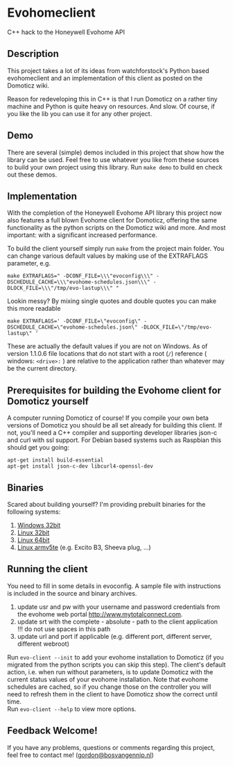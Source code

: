 # Evohomeclient

C++ hack to the Honeywell Evohome API

## Description

This project takes a lot of its ideas from watchforstock's Python based evohomeclient and an implementation of this client as posted on the Domoticz wiki.

Reason for redeveloping this in C++ is that I run Domoticz on a rather tiny machine and Python is quite heavy 
on resources. And slow. Of course, if you like the lib you can use it for any other project.

## Demo

There are several (simple) demos included in this project that show how the library can be used. Feel free to use whatever you like from these sources to build your own project using this library. Run ` make demo ` to build en check out these demos.

## Implementation

With the completion of the Honeywell Evohome API library this project now also features a full blown Evohome client for Domoticz, offering the same functionality as the python scripts on the Domoticz wiki and more. And most important: with a significant increased performance.

To build the client yourself simply run ` make ` from the project main folder. You can change various default values by making use of the EXTRAFLAGS parameter, e.g.

    make EXTRAFLAGS=" -DCONF_FILE=\\\"evoconfig\\\" -DSCHEDULE_CACHE=\\\"evohome-schedules.json\\\" -DLOCK_FILE=\\\"/tmp/evo-lastup\\\" "

Lookin messy? By mixing single quotes and double quotes you can make this more readable

    make EXTRAFLAGS=' -DCONF_FILE=\"evoconfig\" -DSCHEDULE_CACHE=\"evohome-schedules.json\" -DLOCK_FILE=\"/tmp/evo-lastup\" '

These are actually the default values if you are not on Windows. As of version 1.1.0.6 file locations that do not start with a root (` / `) reference ( windows: ` <drive>: ` ) are relative to the application rather than whatever may be the current directory.


## Prerequisites for building the Evohome client for Domoticz yourself

A computer running Domoticz of course! If you compile your own beta versions of Domoticz you should be all set already for building this client. If not, you'll need a C++ compiler and supporting developer libraries json-c and curl with ssl support. For Debian based systems such as Raspbian this should get you going:

    apt-get install build-essential
    apt-get install json-c-dev libcurl4-openssl-dev


## Binaries

Scared about building yourself? I'm providing prebuilt binaries for the following systems:

1. [Windows 32bit]( ../../releases/download/1.1.0.6/evo-client-win-x86-1.1.0.6.zip )
1. [Linux 32bit]( ../../releases/download/1.1.0.6/evo-client-linux-x86-1.1.0.6.zip )
1. [Linux 64bit]( ../../releases/download/1.1.0.6/evo-client-linux-x64-1.1.0.6.zip )
1. [Linux armv5te]( ../../releases/download/1.1.0.6/evo-client-linux-x64-1.1.0.6.zip )
(e.g. Excito B3, Sheeva plug, ...)

## Running the client

You need to fill in some details in evoconfig. A sample file with instructions is included in the source and binary archives.

1. update usr and pw with your username and password credentials from the evohome web portal http://www.mytotalconnect.com.
1. update srt with the complete - absolute - path to the client application<br>!!! do not use spaces in this path
1. update url and port if applicable (e.g. different port, different server, different webroot)

Run ` evo-client --init ` to add your evohome installation to Domoticz (if you migrated from the python scripts you can skip this step). The client's default action, i.e. when run without parameters, is to update Domoticz with the current status values of your evohome installation. Note that evohome schedules are cached, so if you change those on the controller you will need to refresh them in the client to have Domoticz show the correct until time.<br>
Run ` evo-client --help ` to view more options.

## Feedback Welcome!

If you have any problems, questions or comments regarding this project, feel free to contact me! (gordon@bosvangennip.nl)

